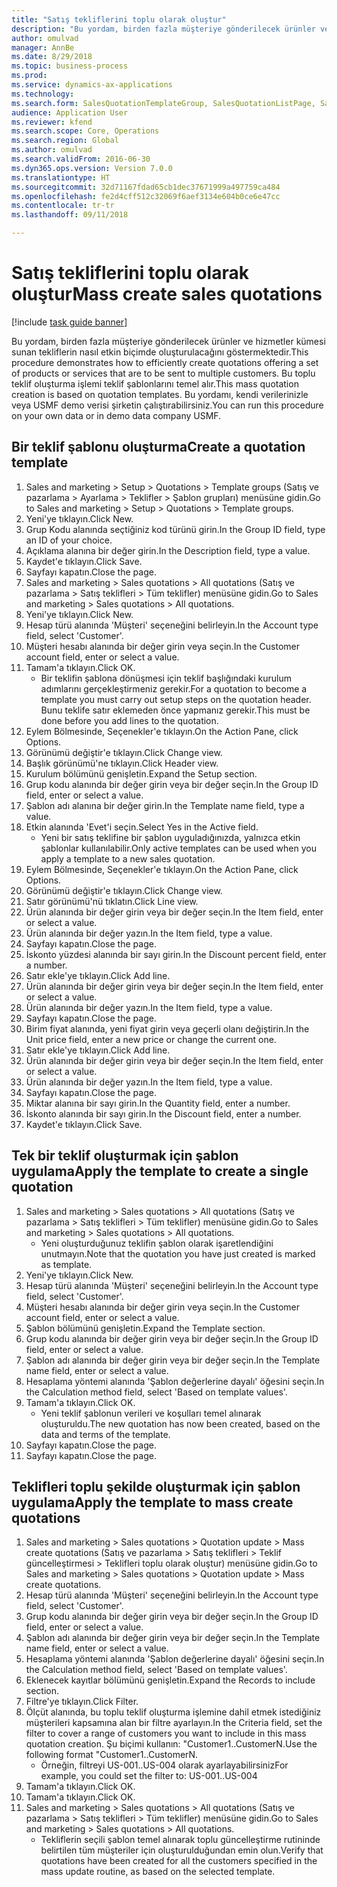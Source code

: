 ```yaml
--- 
title: "Satış tekliflerini toplu olarak oluştur"
description: "Bu yordam, birden fazla müşteriye gönderilecek ürünler ve hizmetler kümesi sunan tekliflerin nasıl etkin biçimde oluşturulacağını göstermektedir."
author: omulvad
manager: AnnBe
ms.date: 8/29/2018
ms.topic: business-process
ms.prod: 
ms.service: dynamics-ax-applications
ms.technology: 
ms.search.form: SalesQuotationTemplateGroup, SalesQuotationListPage, SalesCreateQuotation, SalesQuotationTable, SysQueryForm
audience: Application User
ms.reviewer: kfend
ms.search.scope: Core, Operations
ms.search.region: Global
ms.author: omulvad
ms.search.validFrom: 2016-06-30
ms.dyn365.ops.version: Version 7.0.0
ms.translationtype: HT
ms.sourcegitcommit: 32d71167fdad65cb1dec37671999a497759ca484
ms.openlocfilehash: fe2d4cff512c32069f6aef3134e604b0ce6e47cc
ms.contentlocale: tr-tr
ms.lasthandoff: 09/11/2018

---
```

# <a name="mass-create-sales-quotations"></a><span data-ttu-id="a9c5d-103">Satış tekliflerini toplu olarak oluştur</span><span class="sxs-lookup"><span data-stu-id="a9c5d-103">Mass create sales quotations</span></span>

[!include [task guide banner](../../includes/task-guide-banner.md)]

<span data-ttu-id="a9c5d-104">Bu yordam, birden fazla müşteriye gönderilecek ürünler ve hizmetler kümesi sunan tekliflerin nasıl etkin biçimde oluşturulacağını göstermektedir.</span><span class="sxs-lookup"><span data-stu-id="a9c5d-104">This procedure demonstrates how to efficiently create quotations offering a set of products or services that are to be sent to multiple customers.</span></span> <span data-ttu-id="a9c5d-105">Bu toplu teklif oluşturma işlemi teklif şablonlarını temel alır.</span><span class="sxs-lookup"><span data-stu-id="a9c5d-105">This mass quotation creation is based on quotation templates.</span></span> <span data-ttu-id="a9c5d-106">Bu yordamı, kendi verilerinizle veya USMF demo verisi şirketin çalıştırabilirsiniz.</span><span class="sxs-lookup"><span data-stu-id="a9c5d-106">You can run this procedure on your own data or in demo data company USMF.</span></span>


## <a name="create-a-quotation-template"></a><span data-ttu-id="a9c5d-107">Bir teklif şablonu oluşturma</span><span class="sxs-lookup"><span data-stu-id="a9c5d-107">Create a quotation template</span></span>
1. <span data-ttu-id="a9c5d-108">Sales and marketing > Setup > Quotations > Template groups (Satış ve pazarlama > Ayarlama > Teklifler > Şablon grupları) menüsüne gidin.</span><span class="sxs-lookup"><span data-stu-id="a9c5d-108">Go to Sales and marketing > Setup > Quotations > Template groups.</span></span>
2. <span data-ttu-id="a9c5d-109">Yeni'ye tıklayın.</span><span class="sxs-lookup"><span data-stu-id="a9c5d-109">Click New.</span></span>
3. <span data-ttu-id="a9c5d-110">Grup Kodu alanında seçtiğiniz kod türünü girin.</span><span class="sxs-lookup"><span data-stu-id="a9c5d-110">In the Group ID field, type an ID of your choice.</span></span>
4. <span data-ttu-id="a9c5d-111">Açıklama alanına bir değer girin.</span><span class="sxs-lookup"><span data-stu-id="a9c5d-111">In the Description field, type a value.</span></span>
5. <span data-ttu-id="a9c5d-112">Kaydet'e tıklayın.</span><span class="sxs-lookup"><span data-stu-id="a9c5d-112">Click Save.</span></span>
6. <span data-ttu-id="a9c5d-113">Sayfayı kapatın.</span><span class="sxs-lookup"><span data-stu-id="a9c5d-113">Close the page.</span></span>
7. <span data-ttu-id="a9c5d-114">Sales and marketing > Sales quotations > All quotations (Satış ve pazarlama > Satış teklifleri > Tüm teklifler) menüsüne gidin.</span><span class="sxs-lookup"><span data-stu-id="a9c5d-114">Go to Sales and marketing > Sales quotations > All quotations.</span></span>
8. <span data-ttu-id="a9c5d-115">Yeni'ye tıklayın.</span><span class="sxs-lookup"><span data-stu-id="a9c5d-115">Click New.</span></span>
9. <span data-ttu-id="a9c5d-116">Hesap türü alanında 'Müşteri' seçeneğini belirleyin.</span><span class="sxs-lookup"><span data-stu-id="a9c5d-116">In the Account type field, select 'Customer'.</span></span>
10. <span data-ttu-id="a9c5d-117">Müşteri hesabı alanında bir değer girin veya seçin.</span><span class="sxs-lookup"><span data-stu-id="a9c5d-117">In the Customer account field, enter or select a value.</span></span>
11. <span data-ttu-id="a9c5d-118">Tamam'a tıklayın.</span><span class="sxs-lookup"><span data-stu-id="a9c5d-118">Click OK.</span></span>
    * <span data-ttu-id="a9c5d-119">Bir teklifin şablona dönüşmesi için teklif başlığındaki kurulum adımlarını gerçekleştirmeniz gerekir.</span><span class="sxs-lookup"><span data-stu-id="a9c5d-119">For a quotation to become a template you must carry out  setup steps on the quotation header.</span></span> <span data-ttu-id="a9c5d-120">Bunu teklife satır eklemeden önce yapmanız gerekir.</span><span class="sxs-lookup"><span data-stu-id="a9c5d-120">This must be done before you add lines to the quotation.</span></span>   
12. <span data-ttu-id="a9c5d-121">Eylem Bölmesinde, Seçenekler'e tıklayın.</span><span class="sxs-lookup"><span data-stu-id="a9c5d-121">On the Action Pane, click Options.</span></span>
13. <span data-ttu-id="a9c5d-122">Görünümü değiştir'e tıklayın.</span><span class="sxs-lookup"><span data-stu-id="a9c5d-122">Click Change view.</span></span>
14. <span data-ttu-id="a9c5d-123">Başlık görünümü'ne tıklayın.</span><span class="sxs-lookup"><span data-stu-id="a9c5d-123">Click Header view.</span></span>
15. <span data-ttu-id="a9c5d-124">Kurulum bölümünü genişletin.</span><span class="sxs-lookup"><span data-stu-id="a9c5d-124">Expand the Setup section.</span></span>
16. <span data-ttu-id="a9c5d-125">Grup kodu alanında bir değer girin veya bir değer seçin.</span><span class="sxs-lookup"><span data-stu-id="a9c5d-125">In the Group ID field, enter or select a value.</span></span>
17. <span data-ttu-id="a9c5d-126">Şablon adı alanına bir değer girin.</span><span class="sxs-lookup"><span data-stu-id="a9c5d-126">In the Template name field, type a value.</span></span>
18. <span data-ttu-id="a9c5d-127">Etkin alanında 'Evet'i seçin.</span><span class="sxs-lookup"><span data-stu-id="a9c5d-127">Select Yes in the Active field.</span></span>
    * <span data-ttu-id="a9c5d-128">Yeni bir satış teklifine bir şablon uyguladığınızda, yalnızca etkin şablonlar kullanılabilir.</span><span class="sxs-lookup"><span data-stu-id="a9c5d-128">Only active templates can be used when you apply a template to a new sales quotation.</span></span>  
19. <span data-ttu-id="a9c5d-129">Eylem Bölmesinde, Seçenekler'e tıklayın.</span><span class="sxs-lookup"><span data-stu-id="a9c5d-129">On the Action Pane, click Options.</span></span>
20. <span data-ttu-id="a9c5d-130">Görünümü değiştir'e tıklayın.</span><span class="sxs-lookup"><span data-stu-id="a9c5d-130">Click Change view.</span></span>
21. <span data-ttu-id="a9c5d-131">Satır görünümü'nü tıklatın.</span><span class="sxs-lookup"><span data-stu-id="a9c5d-131">Click Line view.</span></span>
22. <span data-ttu-id="a9c5d-132">Ürün alanında bir değer girin veya bir değer seçin.</span><span class="sxs-lookup"><span data-stu-id="a9c5d-132">In the Item field, enter or select a value.</span></span>
23. <span data-ttu-id="a9c5d-133">Ürün alanında bir değer yazın.</span><span class="sxs-lookup"><span data-stu-id="a9c5d-133">In the Item field, type a value.</span></span>
24. <span data-ttu-id="a9c5d-134">Sayfayı kapatın.</span><span class="sxs-lookup"><span data-stu-id="a9c5d-134">Close the page.</span></span>
25. <span data-ttu-id="a9c5d-135">İskonto yüzdesi alanında bir sayı girin.</span><span class="sxs-lookup"><span data-stu-id="a9c5d-135">In the Discount percent field, enter a number.</span></span>
26. <span data-ttu-id="a9c5d-136">Satır ekle'ye tıklayın.</span><span class="sxs-lookup"><span data-stu-id="a9c5d-136">Click Add line.</span></span>
27. <span data-ttu-id="a9c5d-137">Ürün alanında bir değer girin veya bir değer seçin.</span><span class="sxs-lookup"><span data-stu-id="a9c5d-137">In the Item field, enter or select a value.</span></span>
28. <span data-ttu-id="a9c5d-138">Ürün alanında bir değer yazın.</span><span class="sxs-lookup"><span data-stu-id="a9c5d-138">In the Item field, type a value.</span></span>
29. <span data-ttu-id="a9c5d-139">Sayfayı kapatın.</span><span class="sxs-lookup"><span data-stu-id="a9c5d-139">Close the page.</span></span>
30. <span data-ttu-id="a9c5d-140">Birim fiyat alanında, yeni fiyat girin veya geçerli olanı değiştirin.</span><span class="sxs-lookup"><span data-stu-id="a9c5d-140">In the Unit price field, enter a new price or change the current one.</span></span>
31. <span data-ttu-id="a9c5d-141">Satır ekle'ye tıklayın.</span><span class="sxs-lookup"><span data-stu-id="a9c5d-141">Click Add line.</span></span>
32. <span data-ttu-id="a9c5d-142">Ürün alanında bir değer girin veya bir değer seçin.</span><span class="sxs-lookup"><span data-stu-id="a9c5d-142">In the Item field, enter or select a value.</span></span>
33. <span data-ttu-id="a9c5d-143">Ürün alanında bir değer yazın.</span><span class="sxs-lookup"><span data-stu-id="a9c5d-143">In the Item field, type a value.</span></span>
34. <span data-ttu-id="a9c5d-144">Sayfayı kapatın.</span><span class="sxs-lookup"><span data-stu-id="a9c5d-144">Close the page.</span></span>
35. <span data-ttu-id="a9c5d-145">Miktar alanına bir sayı girin.</span><span class="sxs-lookup"><span data-stu-id="a9c5d-145">In the Quantity field, enter a number.</span></span>
36. <span data-ttu-id="a9c5d-146">İskonto alanında bir sayı girin.</span><span class="sxs-lookup"><span data-stu-id="a9c5d-146">In the Discount field, enter a number.</span></span>
37. <span data-ttu-id="a9c5d-147">Kaydet'e tıklayın.</span><span class="sxs-lookup"><span data-stu-id="a9c5d-147">Click Save.</span></span>

## <a name="apply-the-template-to-create-a-single-quotation"></a><span data-ttu-id="a9c5d-148">Tek bir teklif oluşturmak için şablon uygulama</span><span class="sxs-lookup"><span data-stu-id="a9c5d-148">Apply the template to create a single quotation</span></span>
1. <span data-ttu-id="a9c5d-149">Sales and marketing > Sales quotations > All quotations (Satış ve pazarlama > Satış teklifleri > Tüm teklifler) menüsüne gidin.</span><span class="sxs-lookup"><span data-stu-id="a9c5d-149">Go to Sales and marketing > Sales quotations > All quotations.</span></span>
    * <span data-ttu-id="a9c5d-150">Yeni oluşturduğunuz teklifin şablon olarak işaretlendiğini unutmayın.</span><span class="sxs-lookup"><span data-stu-id="a9c5d-150">Note that the quotation you have just created is marked as template.</span></span>  
2. <span data-ttu-id="a9c5d-151">Yeni'ye tıklayın.</span><span class="sxs-lookup"><span data-stu-id="a9c5d-151">Click New.</span></span>
3. <span data-ttu-id="a9c5d-152">Hesap türü alanında 'Müşteri' seçeneğini belirleyin.</span><span class="sxs-lookup"><span data-stu-id="a9c5d-152">In the Account type field, select 'Customer'.</span></span>
4. <span data-ttu-id="a9c5d-153">Müşteri hesabı alanında bir değer girin veya seçin.</span><span class="sxs-lookup"><span data-stu-id="a9c5d-153">In the Customer account field, enter or select a value.</span></span>
5. <span data-ttu-id="a9c5d-154">Şablon bölümünü genişletin.</span><span class="sxs-lookup"><span data-stu-id="a9c5d-154">Expand the Template section.</span></span>
6. <span data-ttu-id="a9c5d-155">Grup kodu alanında bir değer girin veya bir değer seçin.</span><span class="sxs-lookup"><span data-stu-id="a9c5d-155">In the Group ID field, enter or select a value.</span></span>
7. <span data-ttu-id="a9c5d-156">Şablon adı alanında bir değer girin veya bir değer seçin.</span><span class="sxs-lookup"><span data-stu-id="a9c5d-156">In the Template name field, enter or select a value.</span></span>
8. <span data-ttu-id="a9c5d-157">Hesaplama yöntemi alanında 'Şablon değerlerine dayalı' öğesini seçin.</span><span class="sxs-lookup"><span data-stu-id="a9c5d-157">In the Calculation method field, select 'Based on template values'.</span></span>
9. <span data-ttu-id="a9c5d-158">Tamam'a tıklayın.</span><span class="sxs-lookup"><span data-stu-id="a9c5d-158">Click OK.</span></span>
    * <span data-ttu-id="a9c5d-159">Yeni teklif şablonun verileri ve koşulları temel alınarak oluşturuldu.</span><span class="sxs-lookup"><span data-stu-id="a9c5d-159">The new quotation has now been created, based on the data and terms of the template.</span></span>  
10. <span data-ttu-id="a9c5d-160">Sayfayı kapatın.</span><span class="sxs-lookup"><span data-stu-id="a9c5d-160">Close the page.</span></span>
11. <span data-ttu-id="a9c5d-161">Sayfayı kapatın.</span><span class="sxs-lookup"><span data-stu-id="a9c5d-161">Close the page.</span></span>

## <a name="apply-the-template-to-mass-create-quotations"></a><span data-ttu-id="a9c5d-162">Teklifleri toplu şekilde oluşturmak için şablon uygulama</span><span class="sxs-lookup"><span data-stu-id="a9c5d-162">Apply the template to mass create quotations</span></span>
1. <span data-ttu-id="a9c5d-163">Sales and marketing > Sales quotations > Quotation update > Mass create quotations (Satış ve pazarlama > Satış teklifleri > Teklif güncelleştirmesi > Teklifleri toplu olarak oluştur) menüsüne gidin.</span><span class="sxs-lookup"><span data-stu-id="a9c5d-163">Go to Sales and marketing > Sales quotations > Quotation update > Mass create quotations.</span></span>
2. <span data-ttu-id="a9c5d-164">Hesap türü alanında 'Müşteri' seçeneğini belirleyin.</span><span class="sxs-lookup"><span data-stu-id="a9c5d-164">In the Account type field, select 'Customer'.</span></span>
3. <span data-ttu-id="a9c5d-165">Grup kodu alanında bir değer girin veya bir değer seçin.</span><span class="sxs-lookup"><span data-stu-id="a9c5d-165">In the Group ID field, enter or select a value.</span></span>
4. <span data-ttu-id="a9c5d-166">Şablon adı alanında bir değer girin veya bir değer seçin.</span><span class="sxs-lookup"><span data-stu-id="a9c5d-166">In the Template name field, enter or select a value.</span></span>
5. <span data-ttu-id="a9c5d-167">Hesaplama yöntemi alanında 'Şablon değerlerine dayalı' öğesini seçin.</span><span class="sxs-lookup"><span data-stu-id="a9c5d-167">In the Calculation method field, select 'Based on template values'.</span></span>
6. <span data-ttu-id="a9c5d-168">Eklenecek kayıtlar bölümünü genişletin.</span><span class="sxs-lookup"><span data-stu-id="a9c5d-168">Expand the Records to include section.</span></span>
7. <span data-ttu-id="a9c5d-169">Filtre'ye tıklayın.</span><span class="sxs-lookup"><span data-stu-id="a9c5d-169">Click Filter.</span></span>
8. <span data-ttu-id="a9c5d-170">Ölçüt alanında, bu toplu teklif oluşturma işlemine dahil etmek istediğiniz müşterileri kapsamına alan bir filtre ayarlayın.</span><span class="sxs-lookup"><span data-stu-id="a9c5d-170">In the Criteria field, set the filter to cover a range of customers you want to include in this mass quotation creation.</span></span> <span data-ttu-id="a9c5d-171">Şu biçimi kullanın: "Customer1..CustomerN.</span><span class="sxs-lookup"><span data-stu-id="a9c5d-171">Use the following format "Customer1..CustomerN.</span></span>
    * <span data-ttu-id="a9c5d-172">Örneğin, filtreyi US-001..US-004 olarak ayarlayabilirsiniz</span><span class="sxs-lookup"><span data-stu-id="a9c5d-172">For example, you could set the filter to: US-001..US-004</span></span>  
9. <span data-ttu-id="a9c5d-173">Tamam'a tıklayın.</span><span class="sxs-lookup"><span data-stu-id="a9c5d-173">Click OK.</span></span>
10. <span data-ttu-id="a9c5d-174">Tamam'a tıklayın.</span><span class="sxs-lookup"><span data-stu-id="a9c5d-174">Click OK.</span></span>
11. <span data-ttu-id="a9c5d-175">Sales and marketing > Sales quotations > All quotations (Satış ve pazarlama > Satış teklifleri > Tüm teklifler) menüsüne gidin.</span><span class="sxs-lookup"><span data-stu-id="a9c5d-175">Go to Sales and marketing > Sales quotations > All quotations.</span></span>
    * <span data-ttu-id="a9c5d-176">Tekliflerin seçili şablon temel alınarak toplu güncelleştirme rutininde belirtilen tüm müşteriler için oluşturulduğundan emin olun.</span><span class="sxs-lookup"><span data-stu-id="a9c5d-176">Verify that quotations have been created for all the customers specified in the mass update routine, as based on the selected template.</span></span>  


